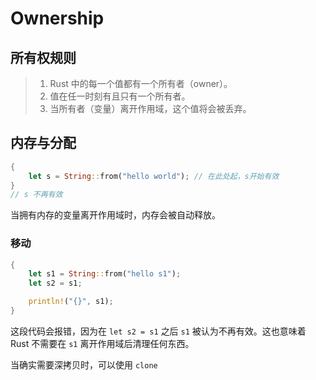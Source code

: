 # Ownership

## 所有权规则

> 1. Rust 中的每一个值都有一个所有者（owner）。
> 2. 值在任一时刻有且只有一个所有者。
> 3. 当所有者（变量）离开作用域，这个值将会被丢弃。

## 内存与分配

```Rust
{
    let s = String::from("hello world"); // 在此处起，s开始有效
}
// s 不再有效
```
当拥有内存的变量离开作用域时，内存会被自动释放。

### 移动

```Rust
{
    let s1 = String::from("hello s1");
    let s2 = s1;

    println!("{}", s1);
}
```
这段代码会报错，因为在 `let s2 = s1` 之后 `s1` 被认为不再有效。这也意味着 Rust 不需要在 `s1` 离开作用域后清理任何东西。

当确实需要深拷贝时，可以使用 `clone`
